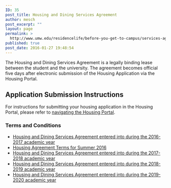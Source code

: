```yaml
---
ID: 35
post_title: Housing and Dining Services Agreement
author: mesch
post_excerpt: ""
layout: page
permalink: >
  http://www.umw.edu/residencelife/before-you-get-to-campus/services-agreement/
published: true
post_date: 2016-01-27 19:48:54
---
```

The Housing and Dining Services Agreement is a legally binding lease between the student and the university. The agreement becomes official five days after electronic submission of the Housing Application via the Housing Portal.
<h2>Application Submission Instructions</h2>
For instructions for submitting your housing application in the Housing Portal, please refer to <a href="http://www.umw.edu/residencelife/before-you-get-to-campus/housing-selection/navigating/">navigating the Housing Portal</a>.
<h3>Terms and Conditions</h3>
<ul>
 	<li><a href="http://www.umw.edu/residencelife/before-you-get-to-campus/services-agreement/2016-2017/">Housing and Dining Services Agreement entered into during the 2016-2017 academic year</a></li>
 	<li><a href="http://www.umw.edu/residencelife/before-you-get-to-campus/services-agreement/summer-2016-housing-agreement-terms/">Housing Agreement Terms for Summer 2016</a></li>
 	<li><a href="http://www.umw.edu/residencelife/before-you-get-to-campus/services-agreement/2017-2018/">Housing and Dining Services Agreement entered into during the 2017-2018 academic year</a></li>
 	<li><a href="http://www.umw.edu/residencelife/before-you-get-to-campus/services-agreement/2018-2019/">Housing and Dining Services Agreement entered into during the 2018-2019 academic year</a></li>
 	<li><a href="http://www.umw.edu/residencelife/before-you-get-to-campus/services-agreement/2019-2020/">Housing and Dining Services Agreement entered into during the 2019-2020 academic year</a></li>
</ul>
